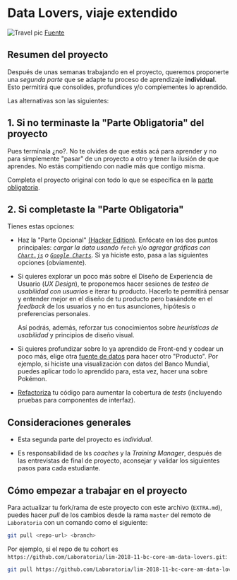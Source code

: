 # Data Lovers, viaje extendido

![Travel pic](https://assets-auto.rbl.ms/5fefc7fee587f0e4aca6794810f346d3c555463eed4e21eaa015d6fc9e6bcb5d)
[Fuente](https://www.theodysseyonline.com/road-trips-worthwhile)

## Resumen del proyecto
Después de unas semanas trabajando en el proyecto, queremos proponerte una
_segunda parte_ que se adapte tu proceso de aprendizaje **individual**.
Esto permitirá que consolides, profundices y/o complementes lo aprendido.

Las alternativas son las siguientes:

## 1. Si no terminaste la "Parte Obligatoria" del proyecto
Pues termínala ¿no?. No te olvides de que estás acá para aprender y no para
simplemente "pasar" de un proyecto a otro y tener la ilusión de que aprendes.
No estás compitiendo con nadie más que contigo misma.

Completa el proyecto original con todo lo que se especifica en
la [parte obligatoria](README.md#parte-obligatoria).

## 2. Si completaste la "Parte Obligatoria"
Tienes estas opciones:

  - Haz la "Parte Opcional" [(Hacker Edition)](README.md#parte-opcional-hacker-edition).
  Enfócate en los dos puntos principales: _cargar la data usando `fetch`_ y/o 
  _agregar gráficas con [`Chart.js`](https://www.chartjs.org/) o 
  [`Google Charts`](https://developers.google.com/chart/)_. Si ya hiciste esto,
  pasa a las siguientes opciones (obviamente).

  - Si quieres explorar un poco más sobre el Diseño de Experiencia de Usuario
  (_UX Design_), te proponemos hacer sesiones de 
  _testeo de usabilidad con usuarios_ e iterar tu producto. Hacerlo te permitirá
  pensar y entender mejor en el diseño de tu producto pero basándote en el 
  _feedback_ de los usuarios y no en tus asunciones, hipótesis o preferencias
  personales.

    Así podrás, además, reforzar tus conocimientos sobre 
    _heurísticas de usabilidad_ y principios de diseño visual.

- Si quieres profundizar sobre lo ya aprendido de Front-end y codear
  un poco más, elige otra [fuente de datos](README.md#resumen-del-proyecto) para
  hacer otro "Producto". Por ejemplo, si hiciste una visualización con datos del
  Banco Mundial, puedes aplicar todo lo aprendido para, esta vez, hacer una
  sobre Pokémon.

- [Refactoriza](https://es.wikipedia.org/wiki/Refactorizaci%C3%B3n) tu código
  para aumentar la cobertura de _tests_ (incluyendo pruebas para componentes 
  de interfaz).

## Consideraciones generales
- Esta segunda parte del proyecto es _individual_.

- Es responsabilidad de lxs _coaches_ y la _Training Manager_, después de las
  entrevistas de final de proyecto, aconsejar y validar los siguientes pasos 
  para cada estudiante.

## Cómo empezar a trabajar en el proyecto

Para actualizar tu fork/rama de este proyecto con este archivo (`EXTRA.md`),
puedes hacer _pull_ de los cambios desde la rama `master` del remoto de
`Laboratoria` con un comando como el siguiente:

```sh
git pull <repo-url> <branch>
```

Por ejemplo, si el repo de tu cohort es
`https://github.com/Laboratoria/lim-2018-11-bc-core-am-data-lovers.git`:

```sh
git pull https://github.com/Laboratoria/lim-2018-11-bc-core-am-data-lovers.git master
```